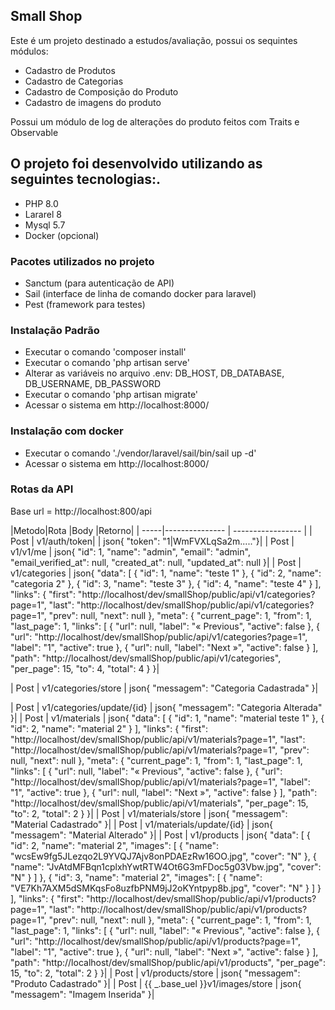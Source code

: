 ## Small Shop

Este é um projeto destinado a estudos/avaliação, possui os sequintes módulos:

- Cadastro de Produtos
- Cadastro de Categorias
- Cadastro de Composição do Produto
- Cadastro de imagens do produto

Possui um módulo de log de alterações do produto feitos com Traits e Observable

## O projeto foi desenvolvido utilizando as seguintes tecnologias:.

- PHP 8.0
- Lararel 8
- Mysql 5.7
- Docker (opcional)

### Pacotes utilizados no projeto

- Sanctum (para autenticação de API)
- Sail (interface de linha de comando docker para laravel)
- Pest (framework para testes)


### Instalação Padrão

- Executar o comando 'composer install' 
- Executar o comando 'php artisan serve' 
- Alterar as variáveis no arquivo .env: DB_HOST, DB_DATABASE, DB_USERNAME, DB_PASSWORD
- Executar o comando 'php artisan migrate'
- Acessar o sistema em http://localhost:8000/

### Instalação com docker

- Executar o comando './vendor/laravel/sail/bin/sail up -d' 
- Acessar o sistema em http://localhost:8000/


### Rotas da API

Base url = http://localhost:800/api


|Metodo|Rota            |Body                 |Retorno|
| -----|--------------- | ----------------- |
| Post | v1/auth/token| | json{  "token": "1|WmFVXLqSa2m....."}|
| Post | v1/v1/me | json{
    "id": 1,
    "name": "admin",
    "email": "admin",
    "email_verified_at": null,
    "created_at": null,
    "updated_at": null
  }|
| Post | v1/categories | json{
  "data": [
    {
      "id": 1,
      "name": "teste 1"
    },
    {
      "id": 2,
      "name": "categoria 2"
    },
    {
      "id": 3,
      "name": "teste 3"
    },
    {
      "id": 4,
      "name": "teste 4"
    }
  ],
  "links": {
    "first": "http:\/\/localhost\/dev\/smallShop\/public\/api\/v1\/categories?page=1",
    "last": "http:\/\/localhost\/dev\/smallShop\/public\/api\/v1\/categories?page=1",
    "prev": null,
    "next": null
  },
  "meta": {
    "current_page": 1,
    "from": 1,
    "last_page": 1,
    "links": [
      {
        "url": null,
        "label": "&laquo; Previous",
        "active": false
      },
      {
        "url": "http:\/\/localhost\/dev\/smallShop\/public\/api\/v1\/categories?page=1",
        "label": "1",
        "active": true
      },
      {
        "url": null,
        "label": "Next &raquo;",
        "active": false
      }
    ],
    "path": "http:\/\/localhost\/dev\/smallShop\/public\/api\/v1\/categories",
    "per_page": 15,
    "to": 4,
    "total": 4
  }
}|

| Post | v1/categories/store | json{
  "messagem": "Categoria Cadastrada"
}|

| Post | v1/categories/update/{id} | json{
  "messagem": "Categoria Alterada"
}|
| Post | v1/materials | json{
  "data": [
    {
      "id": 1,
      "name": "material teste 1"
    },
    {
      "id": 2,
      "name": "material 2"
    }
  ],
  "links": {
    "first": "http:\/\/localhost\/dev\/smallShop\/public\/api\/v1\/materials?page=1",
    "last": "http:\/\/localhost\/dev\/smallShop\/public\/api\/v1\/materials?page=1",
    "prev": null,
    "next": null
  },
  "meta": {
    "current_page": 1,
    "from": 1,
    "last_page": 1,
    "links": [
      {
        "url": null,
        "label": "&laquo; Previous",
        "active": false
      },
      {
        "url": "http:\/\/localhost\/dev\/smallShop\/public\/api\/v1\/materials?page=1",
        "label": "1",
        "active": true
      },
      {
        "url": null,
        "label": "Next &raquo;",
        "active": false
      }
    ],
    "path": "http:\/\/localhost\/dev\/smallShop\/public\/api\/v1\/materials",
    "per_page": 15,
    "to": 2,
    "total": 2
  }
}|
| Post | v1/materials/store | json{
  "messagem": "Material Cadastrado"
}|
| Post | v1/materials/update/{id} | json{
  "messagem": "Material Alterado"
}|
| Post | v1/products | json{
  "data": [
    {
      "id": 2,
      "name": "material 2",
      "images": [
        {
          "name": "wcsEw9fg5JLezqo2L9YVQJ7Ajv8onPDAEzRw16OO.jpg",
          "cover": "N"
        },
        {
          "name": "JvAtdMFBqn1cplxhYwtRTW4Ot6G3mFDoc5g03Vbw.jpg",
          "cover": "N"
        }
      ]
    },
    {
      "id": 3,
      "name": "material 2",
      "images": [
        {
          "name": "VE7Kh7AXM5dSMKqsFo8uzfbPNM9jJ2oKYntpyp8b.jpg",
          "cover": "N"
        }
      ]
    }
  ],
  "links": {
    "first": "http:\/\/localhost\/dev\/smallShop\/public\/api\/v1\/products?page=1",
    "last": "http:\/\/localhost\/dev\/smallShop\/public\/api\/v1\/products?page=1",
    "prev": null,
    "next": null
  },
  "meta": {
    "current_page": 1,
    "from": 1,
    "last_page": 1,
    "links": [
      {
        "url": null,
        "label": "&laquo; Previous",
        "active": false
      },
      {
        "url": "http:\/\/localhost\/dev\/smallShop\/public\/api\/v1\/products?page=1",
        "label": "1",
        "active": true
      },
      {
        "url": null,
        "label": "Next &raquo;",
        "active": false
      }
    ],
    "path": "http:\/\/localhost\/dev\/smallShop\/public\/api\/v1\/products",
    "per_page": 15,
    "to": 2,
    "total": 2
  }
}|
| Post | v1/products/store | json{
  "messagem": "Produto Cadastrado"
}|
| Post | {{ _.base_uel }}v1/images/store | json{
  "messagem": "Imagem Inserida"
}|

